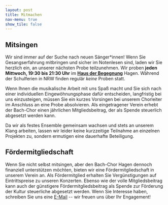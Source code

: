 ```yaml
---
layout: post
title: Mitmachen
nav-menu: true
show_tile: false
---
```


## Mitsingen

Wir sind immer auf der Suche nach neuen Sänger\*innen!
Wenn Sie Gesangserfahrung mitbringen und sicher im Notenlesen sind, laden wir
Sie herzlich ein, an unserer nächsten Probe teilzunehmen.
Wir proben **jeden Mittwoch, 19:30 bis 21:30 Uhr** im [**Haus der Begegnung**](https://goo.gl/maps/Na7tE7izhZgeeWHR9) Hagen.
Während der Schulferien in NRW finden regulär *keine* Proben statt.

Wenn Ihnen die musikalische Arbeit mit uns Spaß macht und Sie sich nach einer
individuellen Eingewöhnungsphase dafür entscheiden, langfristig bei uns
einzusteigen, müssen Sie ein kurzes Vorsingen bei unserem Chorleiter im
Anschluss an eine Probe absolvieren.
Als eingetragener Verein erhebt der Bach-Chor einen jährlichen Mitgliedsbeitrag,
der als Spende steuerlich abgesetzt werden kann.

Da wir als festes Ensemble gemeinsam wachsen und stets an unserem Klang arbeiten,
lassen wir leider keine kurzzeitige Teilnahme an einzelnen Projekten zu, sondern
ermutigen eine dauerhafte Beteiligung.


## Fördermitgliedschaft

Wenn Sie nicht selbst mitsingen, aber den Bach-Chor Hagen dennoch finanziell
unterstützen möchten, bieten wir eine Fördermitgliedschaft in unserem Verein an.
Als Fördermitglied erhalten Sie Vergünstigungen auf Eintrittspreise zu unseren
Konzerten. Ebenso wie der volle Mitgliedsbeitrag kann auch der günstigere
Fördermitgliedsbeitrag als Spende zur Förderung der Kultur steuerliche abgesetzt
werden. Wenn Sie Interesse haben, schreiben Sie uns eine [E-Mail](mailto:cantate@bach-chor-hagen.de) -- wir freuen uns über Ihr Engagement!